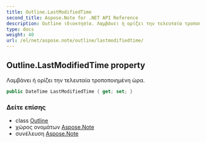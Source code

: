 ```yaml
---
title: Outline.LastModifiedTime
second_title: Aspose.Note for .NET API Reference
description: Outline ιδιοκτησία. Λαμβάνει ή ορίζει την τελευταία τροποποιημένη ώρα.
type: docs
weight: 40
url: /el/net/aspose.note/outline/lastmodifiedtime/
---
```

## Outline.LastModifiedTime property

Λαμβάνει ή ορίζει την τελευταία τροποποιημένη ώρα.

```csharp
public DateTime LastModifiedTime { get; set; }
```

### Δείτε επίσης

* class [Outline](../)
* χώρος ονομάτων [Aspose.Note](../../outline/)
* συνέλευση [Aspose.Note](../../../)


